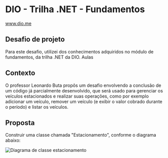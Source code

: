 # DIO - Trilha .NET - Fundamentos
www.dio.me

## Desafio de projeto
Para este desafio, utilizei dos conhecimentos adquiridos no módulo de fundamentos, da trilha .NET da DIO. Aulas 

## Contexto
O professor Leonardo Buta propôs um desafio envolvendo a conclusão de um código já parcialmente desenvolvido, que será usado para gerenciar os veículos estacionados e realizar suas operações, como por exemplo adicionar um veículo, remover um veículo (e exibir o valor cobrado durante o período) e listar os veículos.

## Proposta
Construir uma classe chamada "Estacionamento", conforme o diagrama abaixo:

![Diagrama de classe estacionamento](diagrama_classe_estacionamento.png)
